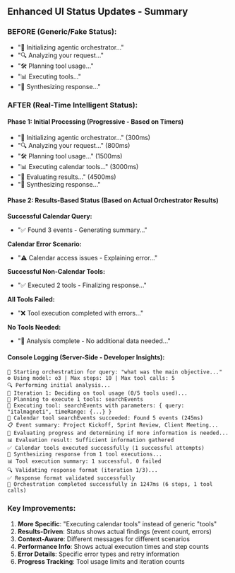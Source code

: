 ## Enhanced UI Status Updates - Summary

### BEFORE (Generic/Fake Status):
- "🤖 Initializing agentic orchestrator..."
- "🔍 Analyzing your request..."
- "🛠️ Planning tool usage..."
- "📊 Executing tools..."
- "🧠 Synthesizing response..."

### AFTER (Real-Time Intelligent Status):

#### Phase 1: Initial Processing (Progressive - Based on Timers)
- "🤖 Initializing agentic orchestrator..." (300ms)
- "🔍 Analyzing your request..." (800ms)
- "🛠️ Planning tool usage..." (1500ms)
- "📊 Executing calendar tools..." (3000ms)
- "📝 Evaluating results..." (4500ms)
- "🧠 Synthesizing response..."

#### Phase 2: Results-Based Status (Based on Actual Orchestrator Results)

**Successful Calendar Query:**
- "✅ Found 3 events - Generating summary..."

**Calendar Error Scenario:**
- "⚠️ Calendar access issues - Explaining error..."

**Successful Non-Calendar Tools:**
- "✅ Executed 2 tools - Finalizing response..."

**All Tools Failed:**
- "❌ Tool execution completed with errors..."

**No Tools Needed:**
- "🤖 Analysis complete - No additional data needed..."

#### Console Logging (Server-Side - Developer Insights):
```
🎯 Starting orchestration for query: "what was the main objective..."
⚙️ Using model: o3 | Max steps: 10 | Max tool calls: 5
🔍 Performing initial analysis...
🤔 Iteration 1: Deciding on tool usage (0/5 tools used)...
🔧 Planning to execute 1 tools: searchEvents
🔧 Executing tool: searchEvents with parameters: { query: "italmagneti", timeRange: {...} }
📅 Calendar tool searchEvents succeeded: Found 5 events (245ms)
📋 Event summary: Project Kickoff, Sprint Review, Client Meeting...
📝 Evaluating progress and determining if more information is needed...
📊 Evaluation result: Sufficient information gathered
✅ Calendar tools executed successfully (1 successful attempts)
🧠 Synthesizing response from 1 tool executions...
📊 Tool execution summary: 1 successful, 0 failed
🔍 Validating response format (iteration 1/3)...
✅ Response format validated successfully
🎉 Orchestration completed successfully in 1247ms (6 steps, 1 tool calls)
```

### Key Improvements:
1. **More Specific**: "Executing calendar tools" instead of generic "tools"
2. **Results-Driven**: Status shows actual findings (event count, errors)
3. **Context-Aware**: Different messages for different scenarios
4. **Performance Info**: Shows actual execution times and step counts
5. **Error Details**: Specific error types and retry information
6. **Progress Tracking**: Tool usage limits and iteration counts
